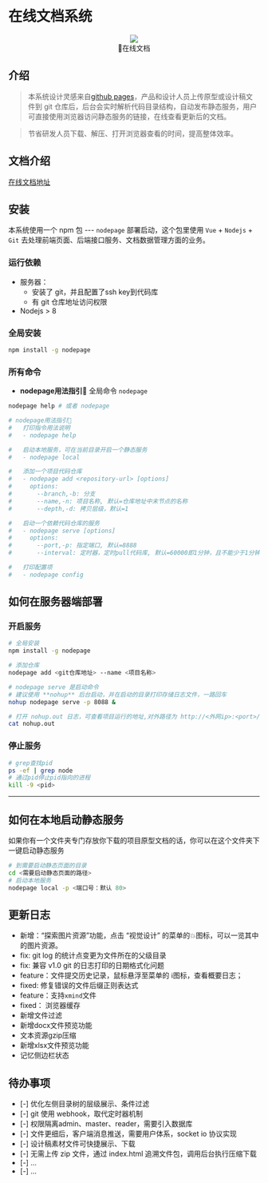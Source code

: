 
# 在线文档系统

<div style="text-align: center;">
  <img src="pic-moren.png">
  <div>📃在线文档</div>
</div>

## 介绍
> 本系统设计灵感来自[github pages](https://pages.github.com/)，产品和设计人员上传原型或设计稿文件到 git 仓库后，后台会实时解析代码目录结构，自动发布静态服务，用户可直接使用浏览器访问静态服务的链接，在线查看更新后的文档。

> 节省研发人员下载、解压、打开浏览器查看的时间，提高整体效率。
<!-- - 工作空间模式： 产品制作原型 -> 本地压缩打包 -> 打开浏览器登录工作空间 ->  -->

## 文档介绍
[在线文档地址]()

## 安装
本系统使用一个 npm 包 --- `nodepage` 部署启动，这个包里使用 `Vue` + `Nodejs` + `Git` 去处理前端页面、后端接口服务、文档数据管理方面的业务。

### 运行依赖
- 服务器：
  - 安装了 git，并且配置了ssh key到代码库
  - 有 git 仓库地址访问权限
- Nodejs > 8

### 全局安装
``` sh
npm install -g nodepage
```

### 所有命令
- **nodepage用法指引📖** 全局命令 `nodepage`
``` sh
nodepage help # 或者 nodepage

# nodepage用法指引📖
#   打印指令用法说明
#   - nodepage help

#   启动本地服务，可在当前目录开启一个静态服务
#   - nodepage local

#   添加一个项目代码仓库
#   - nodepage add <repository-url> [options]
#     options:
#       --branch,-b: 分支
#       --name,-n: 项目名称, 默认=仓库地址中末节点的名称
#       --depth,-d: 拷贝层级，默认=1

#   启动一个依赖代码仓库的服务
#   - nodepage serve [options]
#     options:
#       --port,-p: 指定端口, 默认=8888
#       --interval: 定时器，定时pull代码库, 默认=60000即1分钟，且不能少于1分钟

#   打印配置项
#   - nodepage config
```


## 如何在服务器端部署

### 开启服务
```bash
# 全局安装
npm install -g nodepage

# 添加仓库
nodepage add <git仓库地址> --name <项目名称>

# nodepage serve 是启动命令
# 建议使用 **nohup** 后台启动，并在启动的目录打印存储日志文件，一路回车
nohup nodepage serve -p 8088 &

# 打开 nohup.out 日志，可查看项目运行的地址,对外路径为 http://<外网ip>:<port>/app/project/<配置项中项目名称>
cat nohup.out
```

### 停止服务
```bash
# grep查找pid
ps -ef | grep node
# 通过pid停止pid指向的进程
kill -9 <pid>
```

- - - - - - - 

## 如何在本地启动静态服务
如果你有一个文件夹专门存放你下载的项目原型文档的话，你可以在这个文件夹下一键启动静态服务
```bash
# 到需要启动静态页面的目录
cd <需要启动静态页面的路径>
# 启动本地服务
nodepage local -p <端口号：默认 80>
```

## 更新日志
- 新增：“探索图片资源”功能，点击 “视觉设计” 的菜单的💥图标，可以一览其中的图片资源。
- fix: git log 的统计点变更为文件所在的父级目录
- fix: 兼容 v1.0 git 的日志打印的日期格式化问题
- feature：文件提交历史记录，鼠标悬浮至菜单的 ℹ️图标，查看概要日志； 
- fixed: 修复错误的文件后缀正则表达式
- feature：支持`xmind`文件
- fixed： 浏览器缓存
- 新增文件过滤
- 新增docx文件预览功能
- 文本资源gzip压缩
- 新增xlsx文件预览功能
- 记忆侧边栏状态

## 待办事项
- [-] 优化左侧目录树的层级展示、条件过滤
- [-] git 使用 webhook，取代定时器机制
- [-] 权限隔离admin、master、reader，需要引入数据库
- [-] 文件更细后，客户端消息推送，需要用户体系，socket io 协议实现
- [-] 设计稿素材文件可快捷展示、下载
- [-] 无需上传 zip 文件，通过 index.html 追溯文件包，调用后台执行压缩下载
- [-] ...
- [-] ...
